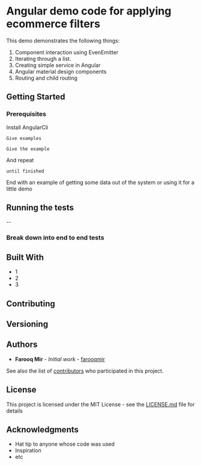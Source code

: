  

 
# Angular demo code for applying ecommerce filters

This demo demonstrates the following things:
1) Component interaction using EvenEmitter
2) Iterating through a list.
3) Creating simple service in Angular
4) Angular material design components
5) Routing and child routing

## Getting Started

 

### Prerequisites

Install AngularCli

```
Give examples
```
 

```
Give the example
```

And repeat

```
until finished
```

End with an example of getting some data out of the system or using it for a little demo

## Running the tests

--

### Break down into end to end tests

 
 
## Built With

* 1
* 2
* 3

## Contributing
    
## Versioning
 
## Authors

* **Farooq Mir** - *Initial work* - [farooqmir](https://github.com/farooqmir)

See also the list of [contributors](https://github.com/your/project/contributors) who participated in this project.

## License

This project is licensed under the MIT License - see the [LICENSE.md](LICENSE.md) file for details

## Acknowledgments

* Hat tip to anyone whose code was used
* Inspiration
* etc


